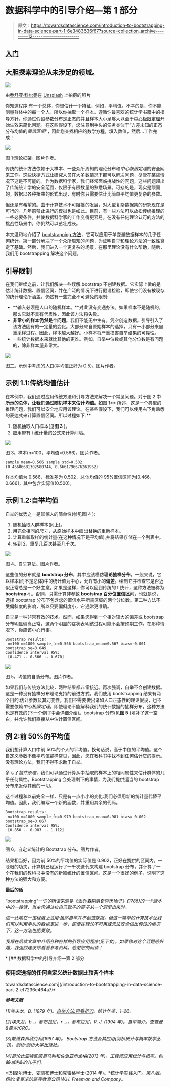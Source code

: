 # 数据科学中的引导介绍—第 1 部分

> 原文：<https://towardsdatascience.com/introduction-to-bootstrapping-in-data-science-part-1-6e3483636f67?source=collection_archive---------12----------------------->

## [入门](https://towardsdatascience.com/tagged/getting-started)

## 大胆探索理论从未涉足的领域。

![](img/413d679ec55728c863c63bbdb4598574.png)

由[乔舒亚·科尔曼](https://unsplash.com/@joshstyle?utm_source=unsplash&utm_medium=referral&utm_content=creditCopyText)在 [Unsplash](/s/photos/choice?utm_source=unsplash&utm_medium=referral&utm_content=creditCopyText) 上拍摄的照片

你知道程序:有一个总体，你想估计一个特征，例如，平均值。不幸的是，你不能测量群体中的每一个人，所以你抽取一个样本。遵循你最喜欢的统计学书籍中的指导方针，你通过假设参数分布是正态的并且样本大小足够大以至于[中心极限定理](https://en.wikipedia.org/wiki/Central_limit_theorem)开始生效来简化问题。在这些假设下，您注意到手头的任务类似于“方差未知的正态分布均值的*置信区间*”，因此您查找相应的数学方程，填入数值，然后…工作完成！

![](img/bd1a2754b98b866415b1416a402201d1.png)

图 1:理论框架。图片作者。

传统的统计方法依赖于大样本、一些众所周知的理论分布和*中心极限定理*的安全网来工作。这些快捷方式让研究人员在大多数情况下都可以解决问题，尽管在某些情况下这是不可能的。作为数据科学家，我们经常面临挑战性的问题，这些问题超出了传统统计学的安全范围，仅限于有限数量的熟悉场景。可悲的是，现实是顽固的，数据以各种扭曲的形式出现，有时你只需要估计比简单平均值更复杂的参数。

但还是有希望的。由于计算技术不可阻挡的发展，对大型复杂数据集的研究现在是可行的。几年前禁止进行的模拟也是如此。目前，有一些方法可以放松传统推理的一些必要条件，并使数据科学家的工作变得更容易。在没有任何理论认可的方法的挑战性场景中，你仍然可以茁壮成长。

本文温和地介绍了 [bootstrapping 方法](https://en.wikipedia.org/wiki/Bootstrapping_(statistics))，它可以应用于单变量数据样本的几乎任何统计。第一部分解决了一个众所周知的问题，为证明自举和理论方法的一致性奠定了基础。然后，我们进入一个更复杂的场景，在那里理论没有什么帮助，随后，我们用 bootstrapping 解决这个问题。

## 引导限制

在我们继续之前，让我们解决一些误解:bootstrap 不创建数据。它实际上做的是估计统计数据、置信区间，并在广泛的情况下进行假设检验，即使它们没有被现存的统计理论所涵盖。仍然有一些完全不可避免的限制:

*   **输入必须是人口的随机样本。**对此没有变通办法。如果样本不是随机的，那么它就不具有代表性，因此该方法将失败。
*   **非常小的样本仍然是个问题**。我们不能无中生有，凭空创造数据。引导引入了该方法固有的一定量的变化。大部分来自原始样本的选择，只有一小部分来自重采样过程。因此，样本越大越好。小样本将严重损害自举结果的可靠性。
*   一些统计数据本来就比其他的更难。例如，自举中位数或其他分位数是有问题的，除非样本量非常大。

![](img/f51739474584f7d3dc223bb6f727824b.png)

图二。示例中考虑的人口(平均值正好为 0.5)。图片作者。

## **示例 1.1:传统均值估计**

在本例中，我们通过应用传统方法和引导方法来解决一个常见问题。对于图 2 中**所示的总体，让我们通过随机样本来估计均值。如**图 1** 所述，这是一个典型的推理问题，我们可以安全地应用该理论。在某些假设下，我们可以使用右下角熟悉的表达式来计算置信区间。所以过程如下:**

1.  随机抽取人口样本(见**图 3** )。
2.  应用带有 t 统计量的公式来计算间隔。

![](img/5bbd04e9e5c4458bba94ae1790d52671.png)

图 3。样本(n=100，平均值=0.566)。图片作者。

```
sample_mean=0.566 sample_std=0.502
(0.46606681302580744, 0.6661796676261962)
```

样本均值为 0.566，标准差为 0.502，总体均值的 95%置信区间为[0.466，0.666]，其中包含实际值(0.500)。

## **示例 1.2:自举均值**

自举的优势之一是其惊人的简单性(参见图 4 ):

1.  随机抽取人群样本(同上)。
2.  用完全相同的尺寸，从原始样本中画出替换的重新样本。
3.  计算重新取样的统计量(在这种情况下是平均值),并将结果存储在一个列表中。
4.  转到 2，重复几百次甚至几千次。

![](img/a55dc0936983b00b3d710dc46d5668a5.png)

图 4。自举算法。图片作者。

这些值的分布就是 **bootstrap 分布**，其中应该模仿**理论抽样分布**。一般来说，它以样本(而不是总体)中的统计值为中心，允许有小的**偏差**。绘制它并检查它是否近似正常总是一个好主意。如果是这样，你可以回到传统的 t 统计，这种方法被称为 **bootstrap-t** 。否则，只需计算非参数 **bootstrap 百分位置信区间**，也就是说，选择 bootstrap 分布下包含您的置信水平所需区域的两个分位数。第二种方法不受偏斜度的影响，所以只要偏斜度小，它通常更准确。

自举是一种非常有效的技术。然而，如果您得到一个相对较大的偏差或 bootstrap 分布明显偏离正常，这两个明显的症状表明该过程可能不会按预期工作。在那种情况下，你应该小心行事。

```
Bootstrap results:
 n=100 m=1000 sample_fn=0.566 bootstrap_mean=0.567 bias=-0.001 bootstrap_se=0.049
Confidence interval 95%:
 [0.471 .. 0.566 .. 0.670]
```

![](img/dddc9ee97a2196f83093800eab754a8f.png)

图 5。均值的自助分布。图片作者。

如果我们与传统方法比较，两种结果都非常接近。再次强调，自举不会创建数据。这是一种没有抽样分布理论支持的前进方式。我们使用 bootstrapping 结果有两个目的:估计参数及其可变性。我们不需要做出诸如人口正态性的理论假设，也不需要依赖*中心极限定理*。即使理论不能解释我们的统计数据的抽样分布，这种方法也是有效的(下一个例子中会详细介绍)。bootstrap 分布(见**图 5** )填补了这一空白，并允许我们直接从中估计置信区间。

## **例 2:前 50%的平均值**

我们想计算人口中前 50%的个人的平均值。换句话说，高于中值的平均值。这个自定义参数不像平均值那样常见，因此，您在教科书中找不到任何估计它的提示。没有理论方法，我们不得不求助于自举。

多亏了*插件原理*，我们可以通过计算从中抽取的样本上的相同属性来估计群体的几乎任何属性。Bootstrapping 会处理剩下的事情，为我们提供适当的 bootstrap 分布来近似其他的一切。

这个过程和以前完全一样，只是有一点小小的变化:我们必须用新的统计量代替平均值。因此，我们编写一个新的函数，并重用其余的代码。

```
Bootstrap results:
 n=100 m=1000 sample_fn=0.979 bootstrap_mean=0.981 bias=-0.002 bootstrap_se=0.067
Confidence interval 95%:
 [0.850 .. 0.983 .. 1.112]
```

![](img/945c7e96aa0fb3bc573ba8ce48f786d1.png)

图 6。自定义统计的 Bootstrap 分布。图片作者。

结果相当好，因为前 50%的平均值的实际值是 0.902，正好在提供的区间内。一眨眼的功夫，计算机已经运行了一千次迭代来构建 bootstrap 分布，并计算了一个在我们的教科书中没有的新颖统计的置信区间。这是一个很好的例子，说明了这种方法的强大和方便。

**最后的话**

“bootstrapping”一词的所谓来源是《孟乔森男爵奇异历险记》[](https://en.wikipedia.org/wiki/Baron_Munchausen)*(1786)的一个版本中的一段话，当主角通过拉自己靴子的带子从一个洞里出来时。*

*这一比喻在一定程度上适用:虽然自举并不创造数据，但这一简单的计算技术让我们可以利用手头的数据更进一步，即使在理论不可用或无法安全做出假设的情况下，这一方法也能奏效。*

*我将在后续文章中介绍各种各样的引导应用程序(见下文)。如果你对这个话题感兴趣，我强烈建议你看看参考资料。感谢您的阅读！*

*[](/introduction-to-bootstrapping-in-data-science-part-2-ef7236e464a7) [## 数据科学中的引导介绍—第 2 部分

### 使用您选择的任何自定义统计数据比较两个样本

towardsdatascience.com](/introduction-to-bootstrapping-in-data-science-part-2-ef7236e464a7)* 

***参考文献***

*[1]埃夫龙，B. (1979 年)。[自举方法:再看折刀](https://projecteuclid.org/journals/annals-of-statistics/volume-7/issue-1/Bootstrap-Methods-Another-Look-at-the-Jackknife/10.1214/aos/1176344552.full)。*统计年鉴*，1–26。*

*[2]埃夫龙，b .，蒂布拉尼，r .，，蒂布拉尼，R. J. (1994 年)。*自举简介*。查普曼&霍尔/CRC。*

*[3]戴维森和欣克利(1997 年)。 *Bootstrap 方法及其应用*(剑桥统计与概率数学丛书)。剑桥:剑桥大学出版社。*

*[4]哥伦比亚特区蒙哥马利和佐治亚州龙格(2013 年)。*工程师应用统计与概率*。约翰·威利&的儿子们。*

*[5]摩尔博士、麦凯布博士和克雷格学士(2014 年)。*统计学实践入门。*第八版。纽约:麦克米伦高等教育公司 W.H. Freeman and Company。*